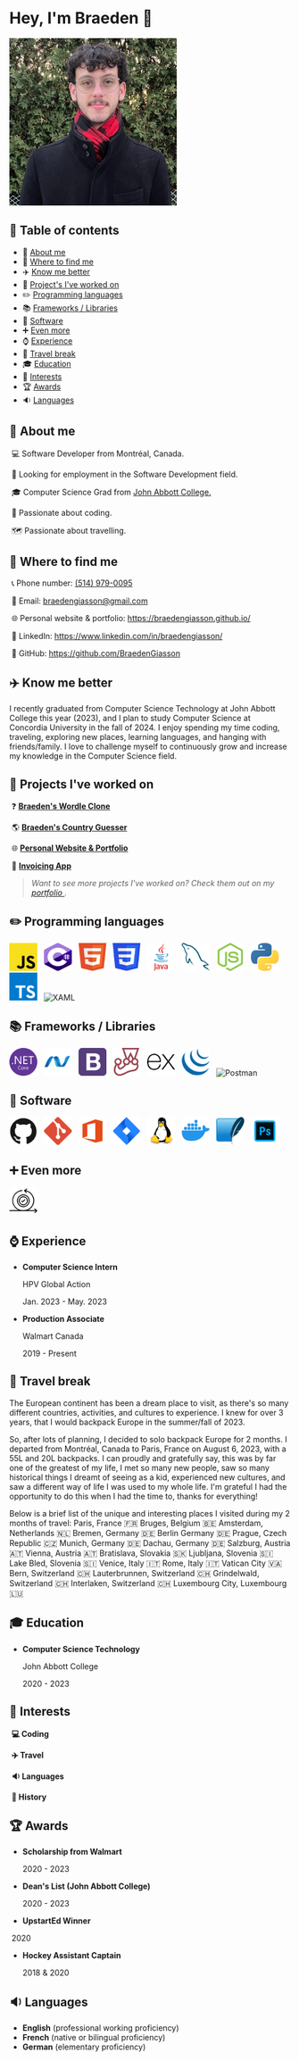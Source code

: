 # Hey, I'm Braeden :wave:

<img src="https://github.com/BraedenGiasson/braedengiasson.github.io/blob/main/src/assets/jpeg/profilePic.JPEG" alt="my profile pic" width="300" height="300" />

## :bookmark_tabs: Table of contents

- :maple_leaf: [About me](https://github.com/BraedenGiasson/BraedenGiasson#maple_leaf-about-me)
- :pushpin: [Where to find me](https://github.com/BraedenGiasson/BraedenGiasson#pushpin-where-to-find-me)
- :airplane: [Know me better](https://github.com/BraedenGiasson/BraedenGiasson#airplane-know-me-better)
- :dart: [Project's I've worked on](https://github.com/BraedenGiasson/BraedenGiasson#dart-projects-ive-worked-on)
- :pencil2: [Programming languages](https://github.com/BraedenGiasson/BraedenGiasson#pencil2-programming-languages)
- :books: [Frameworks / Libraries](https://github.com/BraedenGiasson/BraedenGiasson#books-frameworks--libraries)
- :iphone: [Software](https://github.com/BraedenGiasson/BraedenGiasson#iphone-software)
- :heavy_plus_sign: [Even more](https://github.com/BraedenGiasson/BraedenGiasson#heavy_plus_sign-even-more)
- :watch: [Experience](https://github.com/BraedenGiasson/BraedenGiasson#-experience)
- :european_castle: [Travel break](https://github.com/BraedenGiasson/BraedenGiasson#european_castle-travel-break)
- :mortar_board: [Education](https://github.com/BraedenGiasson/BraedenGiasson#mortar_board-education)
- :thought_balloon: [Interests](https://github.com/BraedenGiasson/BraedenGiasson#thought_balloon-interests)
- :trophy: [Awards](https://github.com/BraedenGiasson/BraedenGiasson#trophy-awards)
- :sound: [Languages](https://github.com/BraedenGiasson/BraedenGiasson#sound-languages)

## :maple_leaf: About me

​	:computer: Software Developer from Montréal, Canada.

​	:briefcase: Looking for employment in the Software Development field.

​	:mortar_board: Computer Science Grad from [John Abbott College.](https://johnabbott.qc.ca/career-programs/computer-science-technology/)

​	:open_file_folder: Passionate about coding.

​	:world_map: Passionate about travelling.

## :pushpin: Where to find me

​	:telephone_receiver: Phone number: [(514) 979-0095](tel:+1-514-979-0095)

​	:e-mail: Email: [braedengiasson@gmail.com](mailto:braedengiasson@gmail.com)

​	:globe_with_meridians: Personal website & portfolio: https://braedengiasson.github.io/

​	:link: LinkedIn: https://www.linkedin.com/in/braedengiasson/

​	:link: GitHub: https://github.com/BraedenGiasson

## :airplane: Know me better

I recently graduated from Computer Science Technology at John Abbott College this year (2023), and I plan to study Computer Science at Concordia University in the fall of 2024. I enjoy spending my time coding, traveling, exploring new places, learning languages, and hanging with friends/family. I love to challenge myself to continuously grow and increase my knowledge in the Computer Science field.

## :dart: Projects I've worked on

​	:question: **[Braeden's Wordle Clone](https://github.com/BraedenGiasson/CreativeWordleClone)**	

​	:earth_americas: **[Braeden's Country Guesser](https://github.com/BraedenGiasson/BraedensCountryGuesser.github.io)**

​	:globe_with_meridians: **[Personal Website & Portfolio](https://github.com/BraedenGiasson/braedengiasson.github.io)**

​	:page_facing_up: **[Invoicing App](https://github.com/BraedenGiasson/AppDev2/tree/main/Invoice%20App)**

> *Want to see more projects I've worked on? Check them out on my [portfolio ](https://braedengiasson.github.io/#projects).*

## :pencil2: Programming languages

<div>
        <img src="https://github.com/BraedenGiasson/braedengiasson.github.io/blob/main/src/assets/svg/skills/javascript.svg" alt="JavaScript" title="JavaScript" width="50px" height="50px">
        &nbsp;
        <img src="https://github.com/BraedenGiasson/braedengiasson.github.io/blob/main/src/assets/svg/skills/csharp.svg" alt="C# logo" title="C#" width="50px" height="50px">
        &nbsp;
        <img src="https://github.com/BraedenGiasson/braedengiasson.github.io/blob/main/src/assets/svg/skills/html.svg" alt="HTML" title="HTML" width="50px" height="50px">
        &nbsp;
        <img src="https://github.com/BraedenGiasson/braedengiasson.github.io/blob/main/src/assets/svg/skills/css.svg" alt="CSS" title="CSS" width="50px" height="50px">
        &nbsp;
        <img src="https://github.com/devicons/devicon/blob/master/icons/java/java-original-wordmark.svg" alt="Java" title="Java" width="50px" height="50px">
        &nbsp;
        <img src="https://github.com/BraedenGiasson/braedengiasson.github.io/blob/main/src/assets/svg/skills/mysql.svg" alt="MySQL" title="Java" width="50px" height="50px">
        &nbsp;
        <img src="https://github.com/BraedenGiasson/braedengiasson.github.io/blob/main/src/assets/svg/skills/nodejs.svg" alt="Node.js" title="Node.js" width="50px" height="50px">
        &nbsp;
        <img src="https://github.com/BraedenGiasson/braedengiasson.github.io/blob/main/src/assets/svg/skills/python.svg" alt="Python" title="Python" width="50px" height="50px">
        &nbsp;
        <img src="https://github.com/BraedenGiasson/braedengiasson.github.io/blob/main/src/assets/svg/skills/typescript.svg" alt="TypeScript" title="TypeScript" width="50px" height="50px">
        &nbsp;
        <img src="https://user-images.githubusercontent.com/16964652/66596008-f4e3ed80-eb50-11e9-9a8a-3e9a5adf4d7c.png" alt="XAML" title="XAML" width="50px" height="50px">
        &nbsp;
    </div>

## :books: Frameworks / Libraries

 <div>
        <img src="https://github.com/devicons/devicon/blob/master/icons/dotnetcore/dotnetcore-original.svg" alt=".NET Core" title=".NET Core" width="50px" height="50px">
        &nbsp;
        <img src="https://github.com/BraedenGiasson/braedengiasson.github.io/blob/main/src/assets/svg/skills/aspdotnet.svg" alt="ASP.NET & WPF" title="ASP.NET & WPF" width="50px" height="50px">
        &nbsp;
        <img src="https://github.com/BraedenGiasson/braedengiasson.github.io/blob/main/src/assets/svg/skills/bootstrap.svg" alt="Bootstrap" title="Bootstrap" width="50px" height="50px">
        &nbsp;
        <img src="https://github.com/BraedenGiasson/braedengiasson.github.io/blob/main/src/assets/svg/skills/jest.svg" alt="Jest" title="Jest" width="50px" height="50px">
        &nbsp;
        <img src="https://github.com/BraedenGiasson/braedengiasson.github.io/blob/main/src/assets/svg/skills/expressjs.svg" alt="Express.js" title="Express.js" width="50px" height="50px">
        &nbsp;
        <img src="https://github.com/BraedenGiasson/braedengiasson.github.io/blob/main/src/assets/svg/skills/jquery.svg" alt="jQuery" title="jQuery" width="50px" height="50px">
        &nbsp;
        <img src="https://www.vectorlogo.zone/logos/getpostman/getpostman-icon.svg" alt="Postman" title="Postman" width="50px" height="50px">
        &nbsp;
    </div>


## :iphone: Software

<div>
        <img src="https://github.com/devicons/devicon/blob/master/icons/github/github-original.svg" alt="GitHub" title="GitHub" width="50px" height="50px">
        &nbsp;
        <img src="https://github.com/BraedenGiasson/braedengiasson.github.io/blob/main/src/assets/svg/skills/git.svg" alt="Git" title="Git" width="50px" height="50px">
        &nbsp;
        <img src="https://github.com/BraedenGiasson/braedengiasson.github.io/blob/main/src/assets/svg/skills/office365.svg" alt="Office365" title="Office365" width="50px" height="50px">
        &nbsp;
        <img src="https://github.com/BraedenGiasson/braedengiasson.github.io/blob/main/src/assets/svg/skills/jira.svg" alt="Jira" title="Jira" width="50px" height="50px">
        &nbsp;
        <img src="https://github.com/devicons/devicon/blob/master/icons/linux/linux-original.svg" alt="Linux" title="Linux" width="50px" height="50px">
        &nbsp;
        <img src="https://github.com/BraedenGiasson/braedengiasson.github.io/blob/main/src/assets/svg/skills/docker.svg" alt="Docker" title="Docker" width="50px" height="50px">
        &nbsp;
        <img src="https://github.com/BraedenGiasson/braedengiasson.github.io/blob/main/src/assets/svg/skills/sqlite.svg" alt="SQLite" title="SQLite" width="50px" height="50px">
        &nbsp;
        <img src="https://github.com/BraedenGiasson/braedengiasson.github.io/blob/main/src/assets/svg/skills/photoshop.svg" alt="Photoshop" title="Photoshop" width="50px" height="50px">
        &nbsp;
    </div>

## :heavy_plus_sign: Even more

<div>
        <img src="https://github.com/BraedenGiasson/braedengiasson.github.io/blob/main/src/assets/svg/skills/agile.svg" alt="Agile" title="Agile" width="50px" height="50px">
        &nbsp;
    </div>

## ⌚ Experience 

- **Computer Science Intern**

  HPV Global Action

  Jan. 2023 - May. 2023

- **Production Associate**

  Walmart Canada

  2019 - Present

## :european_castle: Travel break

The European continent has been a dream place to visit, as there's so many different countries, activities, and cultures to experience. I knew for over 3 years, that I would backpack Europe in the summer/fall of 2023. 

So, after lots of planning, I decided to solo backpack Europe for 2 months. I departed from Montréal, Canada to Paris, France on August 6, 2023, with a 55L and 20L backpacks. I can proudly and gratefully say, this was by far one of the greatest of my life, I met so many new people, saw so many historical things I dreamt of seeing as a kid, experienced new cultures, and saw a different way of life I was used to my whole life. I'm grateful I had the opportunity to do this when I had the time to, thanks for everything!

Below is a brief list of the unique and interesting places I visited during my 2 months of travel:
Paris, France :fr:
Bruges, Belgium :belgium:
Amsterdam, Netherlands :netherlands:
Bremen, Germany :de:
Berlin Germany :de:
Prague, Czech Republic :czech_republic:
Munich, Germany :de:
Dachau, Germany :de:
Salzburg, Austria :austria:
Vienna, Austria :austria:
Bratislava, Slovakia :slovakia:
Ljubljana, Slovenia :slovenia:
Lake Bled, Slovenia :slovenia:
Venice, Italy :it:
Rome, Italy :it:
Vatican City :vatican_city:
Bern, Switzerland :switzerland:
Lauterbrunnen, Switzerland :switzerland:
Grindelwald, Switzerland :switzerland:
Interlaken, Switzerland :switzerland:
Luxembourg City, Luxembourg :luxembourg:

## :mortar_board: Education

- **Computer Science Technology**

  John Abbott College

  2020 - 2023
  
 ## :thought_balloon: Interests

​	**:computer: Coding**

​	**:airplane: Travel**

​	**:sound: Languages**

​	**:scroll: History**

## :trophy: Awards

- **Scholarship from Walmart**

  2020 - 2023

- **Dean's List (John Abbott College)** 

  2020 - 2023

- **UpstartEd Winner** 

​		2020

- **Hockey Assistant Captain**

  2018 & 2020

## :sound: Languages

- **English** (professional working proficiency)
- **French** (native or bilingual proficiency)
- **German** (elementary proficiency)